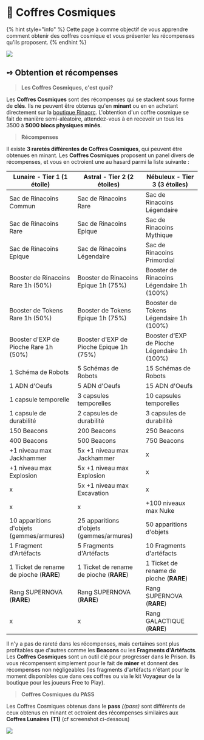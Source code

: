 # 🎰 Coffres Cosmiques

{% hint style="info" %}
Cette page à comme objectif de vous apprendre comment obtenir des coffres cosmique et vous présenter les récompenses qu'ils proposent.
{% endhint %}

![](../ressources/coffre\_cosmique2.png)

## **➺** Obtention et récompenses

> **Les Coffres Cosmiques, c'est quoi?**

Les **Coffres Cosmiques** sont des récompenses qui se stackent sous forme de **clés**. Ils ne peuvent être obtenus qu'en **minant** ou en en achetant directement sur la [boutique Rinaorc](https://store.rinaorc.com/). L'obtention d'un coffre cosmique se fait de manière semi-aléatoire, attendez-vous à en recevoir un tous les 3500 à **5000 blocs physiques minés**.

> **Récompenses**

Il existe **3 raretés différentes de Coffres Cosmiques**, qui peuvent être obtenues en minant.
Les **Coffres Cosmiques** proposent un panel divers de récompenses, et vous en octroient une au hasard parmi la liste suivante :

| Lunaire - Tier 1 (1 étoile)              | Astral - Tier 2 (2 étoiles)              | Nébuleux - Tier 3 (3 étoiles)                |
| ---------------------------------------- |------------------------------------------|----------------------------------------------|
| Sac de Rinacoins Commun                  | Sac de Rinacoins Rare                    | Sac de Rinacoins Légendaire                  |
| Sac de Rinacoins Rare                    | Sac de Rinacoins Epique                  | Sac de Rinacoins Mythique                    |
| Sac de Rinacoins Epique                  | Sac de Rinacoins Légendaire              | Sac de Rinacoins Primordial                  |
| Booster de Rinacoins Rare 1h (50%)       | Booster de Rinacoins Epique 1h (75%)     | Booster de Rinacoins Légendaire 1h (100%)    |
| Booster de Tokens Rare 1h (50%)          | Booster de Tokens Epique 1h (75%)        | Booster de Tokens Légendaire 1h (100%)       |
| Booster d'EXP de Pioche Rare 1h (50%)    | Booster d'EXP de Pioche Epique 1h (75%)  | Booster d'EXP de Pioche Légendaire 1h (100%) |
| 1 Schéma de Robots                       | 5 Schémas de Robots                      | 15 Schémas de Robots                         |
| 1 ADN d'Oeufs                            | 5 ADN d'Oeufs                            | 15 ADN d'Oeufs                               |
| 1 capsule temporelle                     | 3 capsules temporelles                   | 10 capsules temporelles                      |
| 1 capsule de durabilité                  | 2 capsules de durabilité                 | 3 capsules de durabilité                     |
| 150 Beacons                              | 200 Beacons                              | 250 Beacons                                  |
| 400 Beacons                              | 500 Beacons                              | 750 Beacons                                  |
| +1 niveau max Jackhammer                 | 5x +1 niveau max Jackhammer              | x                                            |
| +1 niveau max Explosion                  | 5x +1 niveau max Explosion               | x                                            |
| x                                        | 5x +1 niveau max Excavation              | x                                            |
| x                                        | x                                        | +100 niveaux max Nuke                        |
| 10 apparitions d'objets (gemmes/armures) | 25 apparitions d'objets (gemmes/armures) | 50 apparitions d'objets                      |
| 1 Fragment d'Artéfacts                   | 5 Fragments d'Artéfacts                  | 10 Fragments d'artéfacts                     |
| 1 Ticket de rename de pioche (**RARE**)  | 1 Ticket de rename de pioche (**RARE**)  | 1 Ticket de rename de pioche (**RARE**)      |
| Rang SUPERNOVA (**RARE**)                | Rang SUPERNOVA (**RARE**)                | Rang SUPERNOVA (**RARE**)                    |
| x                                        | x                                        | Rang GALACTIQUE (**RARE**)                   |

Il n'y a pas de rareté dans les récompenses, mais certaines sont plus profitables que d'autres comme les **Beacons** ou les **Fragments d'Artéfacts**. Les **Coffres Cosmiques** sont un outil clé pour progresser dans le Prison. Ils vous récompensent simplement pour le fait de **miner** et donnent des récompenses non négligeables (les fragments d'artéfacts n'étant pour le moment disponibles que dans ces coffres ou via le kit Voyageur de la boutique pour les joueurs Free to Play).

> **Coffres Cosmiques du PASS**

Les Coffres Cosmiques obtenus dans le **pass** *(/pass)* sont différents de ceux obtenus en minant et octroient des récompenses similaires aux **Coffres Lunaires (T1)** (cf screenshot ci-dessous)

![](../ressources/ouverture\_coffres.gif)
